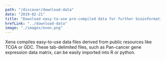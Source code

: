 ```yaml
---
path: "/discover/download-data"
date: "2019-02-21"
title: "Download easy-to-use pre-compiled data for further bioinformatic analysis"
hrefLink: "../download-data"
image: "./images/exon.png"
---
```


Xena compiles easy-to-use data files derived from public resources like TCGA or GDC. These tab-delimited files, such as Pan-cancer gene expression data matrix, can be easily imported into R or python.
